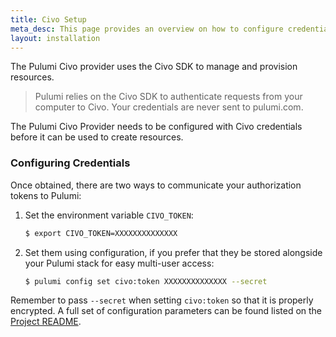 ```yaml
---
title: Civo Setup
meta_desc: This page provides an overview on how to configure credentials for the Pulumi Civo Provider.
layout: installation
---
```


The Pulumi Civo provider uses the Civo SDK to manage and provision resources.

> Pulumi relies on the Civo SDK to authenticate requests from your computer to Civo. Your credentials are never sent
> to pulumi.com.

The Pulumi Civo Provider needs to be configured with Civo credentials
before it can be used to create resources.

### Configuring Credentials

Once obtained, there are two ways to communicate your authorization tokens to Pulumi:

1. Set the environment variable `CIVO_TOKEN`:

    ```bash
    $ export CIVO_TOKEN=XXXXXXXXXXXXXX
    ```

2. Set them using configuration, if you prefer that they be stored alongside your Pulumi stack for easy multi-user access:

    ```bash
    $ pulumi config set civo:token XXXXXXXXXXXXXX --secret
    ```

Remember to pass `--secret` when setting `civo:token` so that it is properly encrypted. A full set of configuration parameters
can be found listed on the [Project README](https://github.com/pulumi/pulumi-civo/blob/master/README.md).
